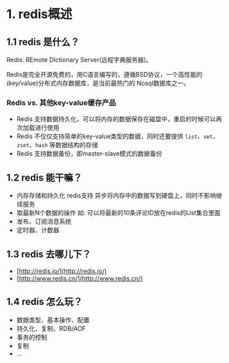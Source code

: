 # 1. redis概述

## 1.1 redis 是什么？
Redis: REmote DIctionary Server(远程字典服务器)。

Redis是完全开源免费的，用C语言编写的，遵循BSD协议，一个高性能的(key/value)分布式内存数据库，是当前最热门的 Nosql数据库之一。

### Redis vs. 其他key-value缓存产品
* Redis 支持数据持久化，可以将内存的数据保存在磁盘中，重启的时候可以再次加载进行使用
* Redis 不仅仅支持简单的key-value类型的数据，同时还要提供 `list`、`set`、`zset`、`hash` 等数据结构的存储
* Redis 支持数据备份，即master-slave模式的数据备份

## 1.2 redis 能干嘛？
* 内存存储和持久化
redis支持 异步将内存中的数据写到硬盘上，同时不影响继续服务
* 取最新N个数据的操作
如: 可以将最新的10条评论ID放在redis的List集合里面
* 发布、订阅消息系统
* 定时器、计数器

## 1.3 redis 去哪儿下？
* [http://redis.io/](http://redis.io/)
* [http://www.redis.cn/](http://www.redis.cn/)

## 1.4 redis 怎么玩？
* 数据类型、基本操作、配置
* 持久化、复制、RDB/AOF
* 事务的控制
* 复制
* ...
